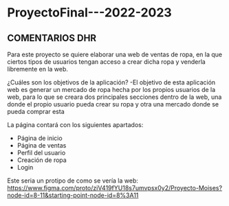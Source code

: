 # ProyectoFinal---2022-2023
## COMENTARIOS DHR

Para este proyecto se quiere elaborar una web de ventas de ropa, en la que ciertos tipos de usuarios tengan acceso a crear dicha ropa y venderla
libremente en la web.

¿Cuáles son los objetivos de la aplicación?
  -El objetivo de esta aplicación web es generar un mercado de ropa hecha por los propios usuarios de la web, para lo que se creara dos principales secciones dentro de la    web, una donde el propio usuario pueda crear su ropa y otra una mercado donde se pueda comprar esta

La página contará con los siguientes apartados:

  - Página de inicio
  - Página de ventas
  - Perfil del usuario
  - Creación de ropa
  - Login


Este seria un protipo de como se vería la web: https://www.figma.com/proto/ziV419fYU18s7umvpsx0y2/Proyecto-Moises?node-id=8-11&starting-point-node-id=8%3A11
